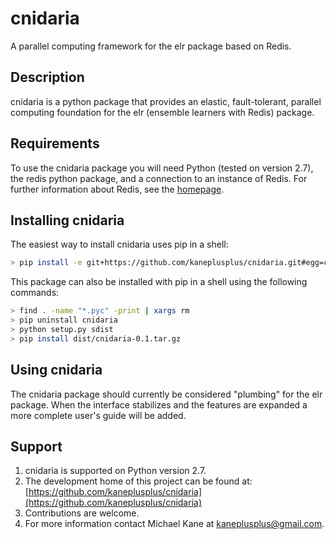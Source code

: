 cnidaria
===

A parallel computing framework for the elr package based on Redis.

Description
---

cnidaria is a python package that provides an elastic, fault-tolerant,
parallel computing foundation for the elr (ensemble learners with Redis) 
package. 

Requirements
---

To use the cnidaria package you will need Python (tested on version 2.7), 
the redis python package, and a connection to an instance of Redis.
For further information about Redis, see the [homepage](http://redis.io).

Installing cnidaria
---

The easiest way to install cnidaria uses pip in a shell:

```bash
> pip install -e git+https://github.com/kaneplusplus/cnidaria.git#egg=cnidaria
```

This package can also be installed with pip in a shell using the following 
commands:

```bash
> find . -name "*.pyc" -print | xargs rm
> pip uninstall cnidaria
> python setup.py sdist
> pip install dist/cnidaria-0.1.tar.gz
``` 

Using cnidaria
---

The cnidaria package should currently be considered "plumbing" for the
elr package. When the interface stabilizes and the features are expanded 
a more complete user's guide will be added.

Support
---

1. cnidaria is supported on Python version 2.7.
2. The development home of this project can be found at: [https://github.com/kaneplusplus/cnidaria](https://github.com/kaneplusplus/cnidaria)
3. Contributions are welcome.
4. For more information contact Michael Kane at [kaneplusplus@gmail.com](kaneplusplus@gmail.com).
